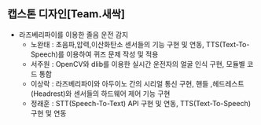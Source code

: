 ## 캡스톤 디자인[Team.새싹]
* 라즈베리파이를 이용한 졸음 운전 감지
  - 노완태 : 초음파,압력,이산화탄소 센서들의 기능 구현 및 연동, TTS(Text-To-Speech)를 이용하여 퀴즈 문제 작성 및 적용
  - 서주원 : OpenCV와 dlib를 이용한 실시간 운전자의 얼굴 인식 구현, 모듈별 코드 통합
  - 이상락 : 라즈베리파이와 아두이노 간의 시리얼 통신 구현, 핸들 ,헤드레스트(Headrest)와 센서들의 하드웨어 제어 기능 구현
  - 정래훈 : STT(Speech-To-Text) API 구현 및 연동, TTS(Text-To-Speech) 구현 및 연동
